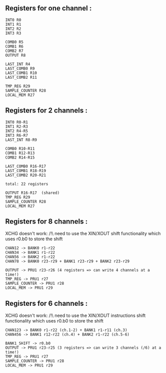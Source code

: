 ## Registers for one channel :

	INT0 R0
	INT1 R1
	INT2 R2
	INT3 R3

	COMB0 R5
	COMB1 R6
	COMB2 R7
	OUTPUT R8

	LAST_INT R4
	LAST_COMB0 R9
	LAST_COMB1 R10
	LAST_COMB2 R11

	TMP_REG R29
	SAMPLE_COUNTER R28
	LOCAL_MEM R27


## Registers for 2 channels :

	INT0 R0-R1
	INT1 R2-R3
	INT2 R4-R5
	INT3 R6-R7
	LAST_INT R8-R9

	COMB0 R10-R11
	COMB1 R12-R13
	COMB2 R14-R15

	LAST_COMB0 R16-R17
	LAST_COMB1 R18-R19
	LAST_COMB2 R20-R21

	total: 22 registers

	OUTPUT R16-R17  (shared)
	TMP_REG R29
	SAMPLE_COUNTER R28
	LOCAL_MEM R27


## Registers for 8 channels :

XCHG doesn't work: /!\ need to use the XIN/XOUT shift functionality which uses r0.b0 to store the shift

	CHAN12 -> BANK0 r1-r22
	CHAN34 -> BANK1 r1-r22
	CHAN56 -> BANK2 r1-r22
	CHAN78 -> BANK0 r23-r29 + BANK1 r23-r29 + BANK2 r23-r29
	
	OUTPUT -> PRU1 r23-r26 (4 registers => can write 4 channels at a time!)
	TMP_REG -> PRU1 r27
	SAMPLE_COUNTER -> PRU1 r28
	LOCAL_MEM -> PRU1 r29


## Registers for 6 channels :

XCHG doesn't work: /!\ need to use the XIN/XOUT instructions shift functionality which uses r0.b0 to store the shift

	CHAN123 -> BANK0 r1-r22 (ch.1-2) + BANK1 r1-r11 (ch.3)
	CHAN456 -> BANK1 r12-r22 (ch.4) + BANK2 r1-r22 (ch.5-6)

	BANK1_SHIFT -> r0.b0
	OUTPUT -> PRU1 r23-r25 (3 registers => can write 3 channels (/6) at a time!)
	TMP_REG -> PRU1 r27
	SAMPLE_COUNTER -> PRU1 r28
	LOCAL_MEM -> PRU1 r29